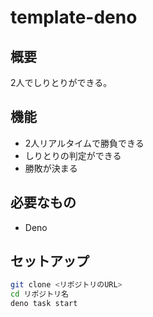 # template-deno

## 概要

2人でしりとりができる。

## 機能

- 2人リアルタイムで勝負できる
- しりとりの判定ができる
- 勝敗が決まる

## 必要なもの

- Deno

## セットアップ

```sh
git clone <リポジトリのURL>
cd リポジトリ名
deno task start
```
